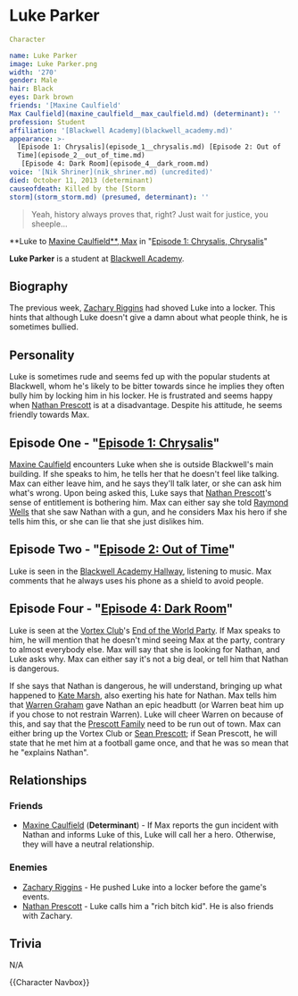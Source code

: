 #  Luke Parker 

```yaml
Character

name: Luke Parker
image: Luke Parker.png
width: '270'
gender: Male
hair: Black
eyes: Dark brown
friends: '[Maxine Caulfield'
Max Caulfield](maxine_caulfield__max_caulfield.md) (determinant): ''
profession: Student
affiliation: '[Blackwell Academy](blackwell_academy.md)'
appearance: >-
  [Episode 1: Chrysalis](episode_1__chrysalis.md) [Episode 2: Out of
  Time](episode_2__out_of_time.md) 
   [Episode 4: Dark Room](episode_4__dark_room.md)
voice: '[Nik Shriner](nik_shriner.md) (uncredited)'
died: October 11, 2013 (determinant)
causeofdeath: Killed by the [Storm
storm](storm_storm.md) (presumed, determinant): ''
```

> Yeah, history always proves that, right? Just wait for justice, you sheeple...

**Luke to [Maxine Caulfield**, Max](maxine_caulfield____max.md) in "[Episode 1: Chrysalis, Chrysalis](episode_1__chrysalis__chrysalis.md)"

**Luke Parker** is a student at [Blackwell Academy](blackwell_academy.md).

##  Biography 
The previous week, [Zachary Riggins](zachary.md) had shoved Luke into a locker. This hints that although Luke doesn't give a damn about what people think, he is sometimes bullied.

##  Personality 
Luke is sometimes rude and seems fed up with the popular students at Blackwell, whom he's likely to be bitter towards since he implies they often bully him by locking him in his locker. He is frustrated and seems happy when [Nathan Prescott](nathan.md) is at a disadvantage. Despite his attitude, he seems friendly towards Max.

##  Episode One - "[Episode 1: Chrysalis](chrysalis.md)" 
[Maxine Caulfield](max.md) encounters Luke when she is outside Blackwell's main building. If she speaks to him, he tells her that he doesn't feel like talking. Max can either leave him, and he says they'll talk later, or she can ask him what's wrong. Upon being asked this, Luke says that [Nathan Prescott](nathan.md)'s sense of entitlement is bothering him. Max can either say she told [Raymond Wells](principal_wells.md) that she saw Nathan with a gun, and he considers Max his hero if she tells him this, or she can lie that she just dislikes him.

##  Episode Two - "[Episode 2: Out of Time](out_of_time.md)" 
Luke is seen in the [Blackwell Academy Hallway](blackwell_hallway.md), listening to music. Max comments that he always uses his phone as a shield to avoid people.

##  Episode Four - "[Episode 4: Dark Room](dark_room.md)" 
Luke is seen at the [Vortex Club](vortex_club.md)'s [End of the World Party](end_of_the_world_party.md). If Max speaks to him, he will mention that he doesn't mind seeing Max at the party, contrary to almost everybody else. Max will say that she is looking for Nathan, and Luke asks why. Max can either say it's not a big deal, or tell him that Nathan is dangerous.

If she says that Nathan is dangerous, he will understand, bringing up what happened to [Kate Marsh](kate.md), also exerting his hate for Nathan. Max tells him that [Warren Graham](warren.md) gave Nathan an epic headbutt (or Warren beat him up if you chose to not restrain Warren). Luke will cheer Warren on because of this, and say that the [Prescott Family](prescotts.md) need to be run out of town. Max can either bring up the Vortex Club or [Sean Prescott](sean_prescott.md); if Sean Prescott, he will state that he met him at a football game once, and that he was so mean that he "explains Nathan".

##  Relationships 

###  Friends 
* [Maxine Caulfield](max_caulfield.md) (**Determinant**) - If Max reports the gun incident with Nathan and informs Luke of this, Luke will call her a hero. Otherwise, they will have a neutral relationship.

###  Enemies 
* [Zachary Riggins](zachary_riggins.md) - He pushed Luke into a locker before the game's events.
* [Nathan Prescott](nathan_prescott.md) - Luke calls him a "rich bitch kid". He is also friends with Zachary.

##  Trivia 
N/A

{{Character Navbox}}

